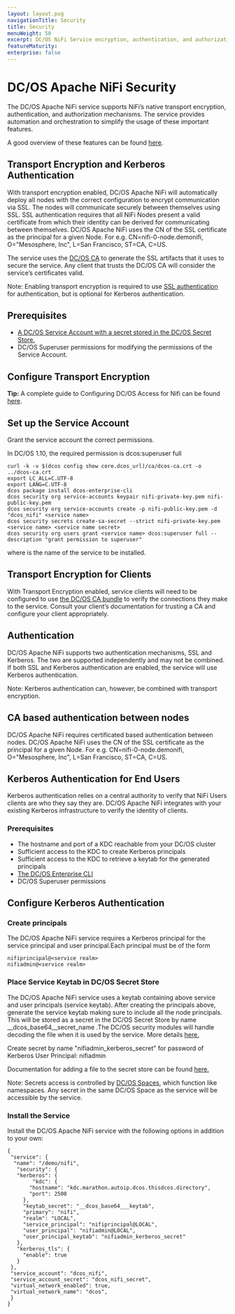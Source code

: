 ```yaml
---
layout: layout.pug
navigationTitle: Security
title: Security
menuWeight: 50
excerpt: DC/OS NiFi Service encryption, authentication, and authorization
featureMaturity:
enterprise: false
---
```


# DC/OS Apache NiFi Security

The DC/OS Apache NiFi service supports NiFi’s native transport encryption, authentication, and authorization mechanisms. The service provides automation and orchestration to simplify the usage of these important features.

A good overview of these features can be found  [here](https://nifi.apache.org/docs/nifi-docs/html/administration-guide.html).

## Transport Encryption and Kerberos Authentication
With transport encryption enabled, DC/OS Apache NiFi will automatically deploy all nodes with the correct configuration to encrypt communication via SSL. The nodes will communicate securely between themselves using SSL. SSL authentication requires that all NiFi Nodes present a valid certificate from which their identity can be derived for communicating between themselves.
DC/OS Apache NiFi uses the CN of the SSL certificate as the principal for a given Node.
For e.g. CN=nifi-0-node.demonifi, O="Mesosphere, Inc", L=San Francisco, ST=CA, C=US.

The service uses the [DC/OS CA](https://docs.mesosphere.com/latest/security/ent/tls-ssl/) to generate the SSL artifacts that it uses to secure the service. Any client that trusts the DC/OS CA will consider the service’s certificates valid.

Note: Enabling transport encryption is required to use [SSL authentication](https://docs.mesosphere.com/1.10/security/ent/tls-ssl/) for authentication, but is optional for Kerberos authentication.

## Prerequisites
- [A DC/OS Service Account with a secret stored in the DC/OS Secret Store.](https://docs.mesosphere.com/latest/security/ent/service-auth/custom-service-auth/)
- DC/OS Superuser permissions for modifying the permissions of the Service Account.

## Configure Transport Encryption

**Tip:** A complete guide to Configuring DC/OS Access for Nifi can be found [here](serviceaccountdetail.md).


## Set up the Service Account

Grant the service account the correct permissions.

In DC/OS 1.10, the required permission is dcos:superuser full

   ```shell
   curl -k -v $(dcos config show core.dcos_url)/ca/dcos-ca.crt -o ../dcos-ca.crt
   export LC_ALL=C.UTF-8
   export LANG=C.UTF-8
   dcos package install dcos-enterprise-cli
   dcos security org service-accounts keypair nifi-private-key.pem nifi-public-key.pem
   dcos security org service-accounts create -p nifi-public-key.pem -d "dcos_nifi" <service name>
   dcos security secrets create-sa-secret --strict nifi-private-key.pem <service name> <service name secret>
   dcos security org users grant <service name> dcos:superuser full --description "grant permission to superuser"
   ```
where <service name> is the name of the service to be installed.

## Transport Encryption for Clients

With Transport Encryption enabled, service clients will need to be configured to use [the DC/OS CA bundle](https://docs.mesosphere.com/latest/security/ent/tls-ssl/get-cert/) to verify the connections they make to the service. Consult your client’s documentation for trusting a CA and configure your client appropriately.

## Authentication

DC/OS Apache NiFi supports two authentication mechanisms, SSL and Kerberos. The two are supported independently and may not be combined. If both SSL and Kerberos authentication are enabled, the service will use Kerberos authentication.

Note: Kerberos authentication can, however, be combined with transport encryption.

## CA based authentication between nodes

DC/OS Apache NiFi requires certificated based authentication between nodes.
DC/OS Apache NiFi uses the CN of the SSL certificate as the principal for a given Node.
For e.g. CN=nifi-0-node.demonifi, O="Mesosphere, Inc", L=San Francisco, ST=CA, C=US.

## Kerberos Authentication for End Users

Kerberos authentication relies on a central authority to verify that NiFi Users clients are who they say they are. DC/OS Apache NiFi integrates with your existing Kerberos infrastructure to verify the identity of clients.

### Prerequisites
- The hostname and port of a KDC reachable from your DC/OS cluster
- Sufficient access to the KDC to create Kerberos principals
- Sufficient access to the KDC to retrieve a keytab for the generated principals
- [The DC/OS Enterprise CLI](https://docs.mesosphere.com/1.10/cli/enterprise-cli/#installing-the-dcos-enterprise-cli)
- DC/OS Superuser permissions

## Configure Kerberos Authentication
### Create principals

The DC/OS Apache NiFi service requires a Kerberos principal for the service principal and user principal.Each principal must be of the form

   ```shell
   nifiprincipal@<service realm>
   nifiadmin@<service realm>
   ```
### Place Service Keytab in DC/OS Secret Store

The DC/OS Apache NiFi service uses a keytab containing above service and user principals (service keytab). After creating the principals above, generate the service keytab making sure to include all the node principals. This will be stored as a secret in the DC/OS Secret Store by name __dcos_base64__secret_name .The DC/OS security modules will handle decoding the file when it is used by the service. More details [here.](https://docs.mesosphere.com/services/ops-guide/overview/#binary-secrets)

Create secret by name "nifiadmin_kerberos_secret" for password of Kerberos User Principal: nifiadmin

Documentation for adding a file to the secret store can be found [here.](https://docs.mesosphere.com/latest/security/ent/secrets/create-secrets/#creating-secrets-from-a-file-via-the-dcos-enterprise-cli)

Note: Secrets access is controlled by [DC/OS Spaces](https://docs.mesosphere.com/latest/security/ent/#spaces-for-secrets), which function like namespaces. Any secret in the same DC/OS Space as the service will be accessible by the service.

### Install the Service
Install the DC/OS Apache NiFi service with the following options in addition to your own:

   ```shell
   {
    "service": {
     "name": "/demo/nifi",
      "security": {
      "kerberos": {
           "kdc": {
          "hostname": "kdc.marathon.autoip.dcos.thisdcos.directory",
          "port": 2500
        },
        "keytab_secret": "__dcos_base64___keytab",
        "primary": "nifi",
        "realm": "LOCAL",
        "service_principal": "nifiprincipal@LOCAL",
        "user_principal": "nifiadmin@LOCAL",
        "user_principal_keytab": "nifiadmin_kerberos_secret"
      },
      "kerberos_tls": {
        "enable": true
      }
    },
    "service_account": "dcos_nifi",
    "service_account_secret": "dcos_nifi_secret",
    "virtual_network_enabled": true,
    "virtual_network_name": "dcos",
    }
  }
   ```
